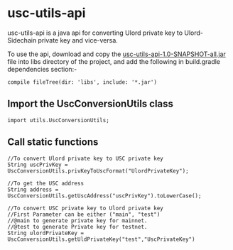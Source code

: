 # usc-utils-api

usc-utils-api is a java api for converting Ulord private key to Ulord-Sidechain private key and vice-versa.

To use the api, download and copy the [usc-utils-api-1.0-SNAPSHOT-all.jar](https://github.com/UlordChain/usc-utils-api/releases) file into libs directory of the project, 
and add the following in build.gradle dependencies section:-
```
compile fileTree(dir: 'libs', include: '*.jar')
```

## Import the UscConversionUtils class  
```
import utils.UscConversionUtils;
```

## Call static functions  
```
//To convert Ulord private key to USC private key  
String uscPrivKey = UscConversionUtils.privKeyToUscFormat("UlordPrivateKey");  

//To get the USC address  
String address = UscConversionUtils.getUscAddress("uscPrivKey").toLowerCase();

//To convert USC private key to Ulord private key  
//First Parameter can be either ("main", "test")  
//@main to generate private key for mainnet.  
//@test to generate Private key for testnet.  
String ulordPrivateKey = UscConversionUtils.getUldPrivateKey("test","UscPrivateKey")
```
